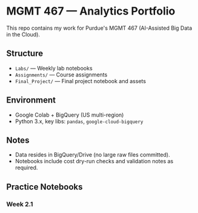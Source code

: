 # MGMT 467 — Analytics Portfolio
This repo contains my work for Purdue's MGMT 467 (AI-Assisted Big Data in the Cloud).

## Structure
- `Labs/` — Weekly lab notebooks
- `Assignments/` — Course assignments
- `Final_Project/` — Final project notebook and assets
  
## Environment
- Google Colab + BigQuery (US multi-region)
- Python 3.x, key libs: `pandas`, `google-cloud-bigquery`
  
## Notes
- Data resides in BigQuery/Drive (no large raw files committed).
- Notebooks include cost dry-run checks and validation notes as required.

## Practice Notebooks
### Week 2.1
